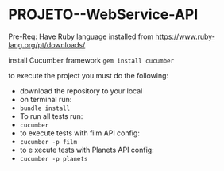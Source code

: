 # PROJETO--WebService-API

 Pre-Req:
Have Ruby language installed from https://www.ruby-lang.org/pt/downloads/

install Cucumber framework
```gem install cucumber```

to execute the project you must do the following:

- download the repository to your local
- on terminal run:
- ```bundle install```
- To run all tests run:
- ```cucumber```
- to execute tests with film API config:
- ```cucumber -p film```
- to e xecute tests with Planets API config:
- ```cucumber -p planets```
